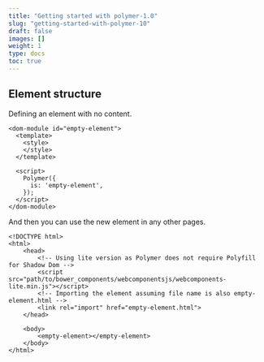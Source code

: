 ```yaml
---
title: "Getting started with polymer-1.0"
slug: "getting-started-with-polymer-10"
draft: false
images: []
weight: 1
type: docs
toc: true
---
```


## Element structure
Defining an element with no content.    
    <link rel="import" href="path/to/bower_components/polymer/polymer.html">
    
    <dom-module id="empty-element">
      <template>
        <style>
        </style>
      </template>
    
      <script>
        Polymer({
          is: 'empty-element',
        });
      </script>
    </dom-module>

And then you can use the new element in any other pages.

    <!DOCTYPE html>
    <html>
        <head>
            <!-- Using lite version as Polymer does not require Polyfill for Shadow Dom -->
            <script src="path/to/bower_components/webcomponentsjs/webcomponents-lite.min.js"></script>
            <!-- Importing the element assuming file name is also empty-element.html -->
            <link rel="import" href="empty-element.html">
        </head>

        <body>
            <empty-element></empty-element>
        </body>
    </html>

